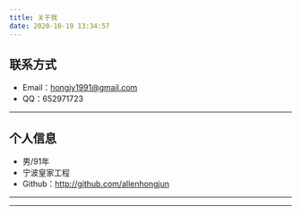 ```yaml
---
title: 关于我
date: 2020-10-19 13:34:57
---
```



## 联系方式
- Email：hongjy1991@gmail.com
- QQ：652971723
---
## 个人信息
- 男/91年
- 宁波皇家工程
- Github：http://github.com/allenhongjun 

---
<!-- ## 项目和作品

- [虾笨鲜生](https://www.xiaben.com/)：一个买菜的APP
- [39y游戏中心](https://www.39y.com/)：欢乐捕鱼游戏
- [hi现场](http://xianchang.vdcom.cn/): 微信墙，微信大屏幕系统 -->

<!-- ## 用过的项目
- [nopcommerce](https://www.nopcommerce.com/zh):电商系统
- [u8sdk](http://www.6xsdk.com/):专业的手游SDK技术方案
- [dtcms](http://www.dtcms.net/):NET 开源cms
- [金蝶星空云](http://www.kingdee.com/products/galaxy):在线ERP
- [社区云店](https://www.hishop.com.cn/sqd/):社区团购系统 -->

---

<!-- ## 技能清单

以下均为我熟练使用的技能

- Web开发：C#/ASP.NET/MVC/redis/memcache/ajax
- Web框架：ASP.NET MVC/WebForm
- 前端知识：Bootstrap/HTML/CSS/Jquery EASY UI/javascript
- 前端工具：PostMan/visual studio 
- 数据库相关：MySQL/SqlServer/ADO.net/EF
- 版本管理、文档和自动化部署工具：Svn/Git
- 云和开放平台：SAE/阿里云/微信应用开发 -->





